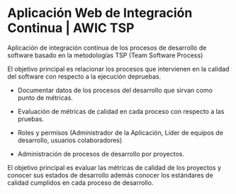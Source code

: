 # Aplicación Web de Integración Continua | AWIC TSP

Aplicación de integración continua de los procesos de desarrollo de software basado en la metodologías TSP (Team Software Process)

El objetivo principal es relacionar los procesos que intervienen en la calidad del software con respecto a la ejecución depruebas.

* Documentar datos de los procesos del desarrollo que sirvan como punto de métricas.

* Evaluación de métricas de calidad en cada proceso con respecto a las pruebas.

* Roles y permisos (Administrador de la Aplicación, Lider de equipos de desarrollo, usuarios colaboradores)

* Administración de procesos de desarrollo por proyectos.

El objetivo principal es evaluar las métricas de calidad de los proyectos y conocer sus estados de desarrollo además conocer los estándares de calidad cumplidos en cada proceso de desarrollo.
